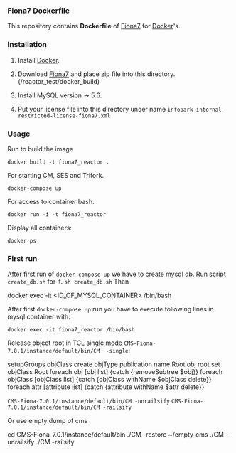 ### Fiona7 Dockerfile

This repository contains **Dockerfile** of [Fiona7](https://kb.infopark.com/infopark-cms-fiona-0b333744b53e505f) for [Docker](https://www.docker.com/)'s.

### Installation

1. Install [Docker](https://www.docker.com/).

2. Download [Fiona7](https://kb.infopark.com/infopark-cms-fiona-701-downloads-dc1abab22d308a1b/) and place zip file into this directory. (/reactor_test/docker_build)

3. Install MySQL version -> 5.6.

4. Put your license file into this directory under name `infopark-internal-restricted-license-fiona7.xml`

### Usage

Run to build the image

    docker build -t fiona7_reactor .

For starting CM, SES and Trifork.

    docker-compose up

For access to container bash.

    docker run -i -t fiona7_reactor

Display all containers:

    docker ps



### First run

After first run of `docker-compose up` we have to create mysql db. Run script `create_db.sh`
for it. `sh create_db.sh`
Than

docker exec -it <ID_OF_MYSQL_CONTAINER> /bin/bash


After first `docker-compose up` run you have to execute following lines in mysql container with:

    docker exec -it fiona7_reactor /bin/bash

Release object root in TCL single mode `CMS-Fiona-7.0.1/instance/default/bin/CM  -single`:

  setupGroups
  objClass create objType publication name Root
  obj root set objClass Root
  foreach obj [obj list] {catch {removeSubtree $obj}}
  foreach objClass [objClass list] {catch {objClass withName $objClass delete}}
  foreach attr [attribute list] {catch {attribute withName $attr delete}}

  `CMS-Fiona-7.0.1/instance/default/bin/CM -unrailsify`
  `CMS-Fiona-7.0.1/instance/default/bin/CM -railsify`

Or use empty dump of cms

  cd CMS-Fiona-7.0.1/instance/default/bin
  ./CM -restore ~/empty_cms
  ./CM -unrailsify
  ./CM -railsify
